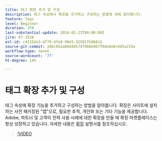 ```yaml
---
title: 태그 확장 추가 및 구성
description: 태그 속성에서 확장을 추가하고 구성하는 방법에 대해 알아봅니다.
feature: Tags
level: Beginner
duration: 370
last-substantial-update: 2024-02-23T00:00:00Z
jira: KT-3528
exl-id: c4115da3-d779-4fe8-90e5-32581fb968cb
source-git-commit: 286c85aa88d44574f00ded67f0de8e0c945a153e
workflow-type: tm+mt
source-wordcount: '77'
ht-degree: 14%

---
```


# 태그 확장 추가 및 구성

태그 속성에 확장 기능을 추가하고 구성하는 방법을 알아봅니다. 확장은 사이트에 설치하는 사전 패키징된 &quot;앱&quot;으로, 필요한 추적, 개인화 또는 기타 기능을 제공합니다. Adobe, 파트너 및 고객이 전력 사용 사례에 대한 확장을 만들 때 확장 마켓플레이스는 항상 성장하고 있습니다. 자세한 내용은 [확장](https://experienceleague.adobe.com/docs/experience-platform/tags/ui/extensions/overview.html?lang=ko) 설명서를 참조하십시오.

>[!VIDEO](https://video.tv.adobe.com/v/28732/?learn=on&enablevpops)
